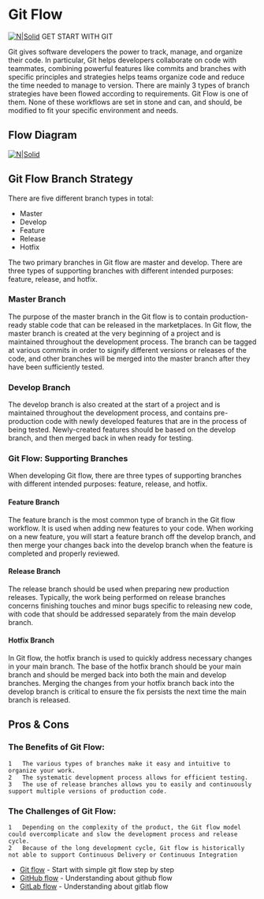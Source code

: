 # Git Flow 
[![N|Solid](https://github.githubassets.com/images/modules/site/icons/footer/github-mark.svg)](https://docs.github.com/en/get-started) GET START WITH GIT

Git gives software developers the power to track, manage, and organize their code. In particular, Git helps developers collaborate on code with teammates, combining powerful features like commits and branches with specific principles and strategies helps teams organize code and reduce the time needed to manage to version. There are mainly 3 types of branch strategies have been flowed according to requirements. Git Flow is one of them. None of these workflows are set in stone and can, and should, be modified to fit your specific environment and needs.

## Flow Diagram 
[![N|Solid](https://www.gitkraken.com/wp-content/uploads/2021/03/git-flow-4.svg)](https://www.gitkraken.com/learn/git/git-flow)

## Git Flow Branch Strategy
There are five different branch types in total:
- Master
- Develop
- Feature
- Release
- Hotfix

The two primary branches in Git flow are master and develop. There are three types of supporting branches with different intended purposes: feature, release, and hotfix.

### Master Branch
The purpose of the master branch in the Git flow is to contain production-ready stable code that can be released in the marketplaces.
In Git flow, the master branch is created at the very beginning of a project and is maintained throughout the development process. The branch can be tagged at various commits in order to signify different versions or releases of the code, and other branches will be merged into the master branch after they have been sufficiently tested.

### Develop Branch
The develop branch is also created at the start of a project and is maintained throughout the development process, and contains pre-production code with newly developed features that are in the process of being tested.
Newly-created features should be based on the develop branch, and then merged back in when ready for testing.

### Git Flow: Supporting Branches
When developing Git flow, there are three types of supporting branches with different intended purposes: feature, release, and hotfix.

#### Feature Branch
The feature branch is the most common type of branch in the Git flow workflow. It is used when adding new features to your code.
When working on a new feature, you will start a feature branch off the develop branch, and then merge your changes back into the develop branch when the feature is completed and properly reviewed.

#### Release Branch
The release branch should be used when preparing new production releases. Typically, the work being performed on release branches concerns finishing touches and minor bugs specific to releasing new code, with code that should be addressed separately from the main develop branch.

#### Hotfix Branch
In Git flow, the hotfix branch is used to quickly address necessary changes in your main branch.
The base of the hotfix branch should be your main branch and should be merged back into both the main and develop branches. Merging the changes from your hotfix branch back into the develop branch is critical to ensure the fix persists the next time the main branch is released.

## Pros & Cons
### The Benefits of Git Flow:
	1	The various types of branches make it easy and intuitive to organize your work.
	2	The systematic development process allows for efficient testing.
	3	The use of release branches allows you to easily and continuously support multiple versions of production code.
### The Challenges of Git Flow:
	1	Depending on the complexity of the product, the Git flow model could overcomplicate and slow the development process and release cycle.
	2	Because of the long development cycle, Git flow is historically not able to support Continuous Delivery or Continuous Integration

- [Git flow] - Start with simple git flow step by step  
- [GitHub flow] - Understanding about github flow
- [GitLab flow] - Understanding about gitlab flow

[Git flow]: <http://datasift.github.io/gitflow/IntroducingGitFlow.html>
[GitLab flow]: <https://docs.gitlab.com/ee/topics/gitlab_flow.html>
[GitHub flow]: <https://docs.github.com/en/get-started/quickstart/github-flow>

